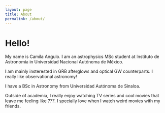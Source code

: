 ```yaml
---
layout: page
title: About
permalink: /about/
---
```


# Hello!

My name is Camila Angulo. I am an astrophysics MSc student at Instituto de Astronomía in Universidad Nacional Autónoma de México. 

I am mainly insterested in GRB afterglows and optical GW counterparts. I really like observational astronomy! 

I have a BSc in Astronomy from Universidad Autónoma de Sinaloa. 

Outside of academia, I really enjoy watching TV series and cool movies that leave me feeling like *???*. I specially love when I watch weird movies with my friends. 